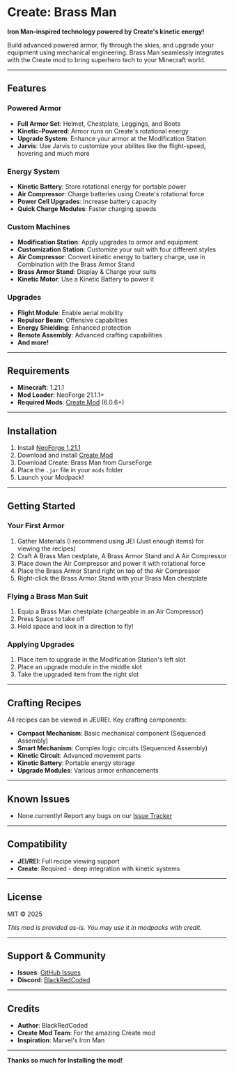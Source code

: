 # Create: Brass Man

**Iron Man-inspired technology powered by Create's kinetic energy!**

Build advanced powered armor, fly through the skies, and upgrade your equipment using mechanical engineering. Brass Man seamlessly integrates with the Create mod to bring superhero tech to your Minecraft world.

---

## Features

### Powered Armor
- **Full Armor Set**: Helmet, Chestplate, Leggings, and Boots
- **Kinetic-Powered**: Armor runs on Create's rotational energy
- **Upgrade System**: Enhance your armor at the Modification Station
- **Jarvis**: Use Jarvis to customize your abilites like the flight-speed, hovering and much more

### Energy System
- **Kinetic Battery**: Store rotational energy for portable power
- **Air Compressor**: Charge batteries using Create's rotational force
- **Power Cell Upgrades**: Increase battery capacity
- **Quick Charge Modules**: Faster charging speeds

### Custom Machines
- **Modification Station**: Apply upgrades to armor and equipment
- **Customization Station**: Customize your suit with four different styles
- **Air Compressor**: Convert kinetic energy to battery charge, use in Combination with the Brass Armor Stand
- **Brass Armor Stand**: Display & Charge your suits
- **Kinetic Motor**: Use a Kinetic Battery to power it

### Upgrades
- **Flight Module**: Enable aerial mobility
- **Repulsor Beam**: Offensive capabilities
- **Energy Shielding**: Enhanced protection
- **Remote Assembly**: Advanced crafting capabilities
- **And more!**

---

## Requirements

- **Minecraft**: 1.21.1
- **Mod Loader**: NeoForge 21.1.1+
- **Required Mods**: [Create Mod](https://modrinth.com/mod/create) (6.0.6+)

---

## Installation

1. Install [NeoForge 1.21.1](https://neoforged.net/)
2. Download and install [Create Mod](https://modrinth.com/mod/create)
3. Download Create: Brass Man from CurseForge
4. Place the `.jar` file in your `mods` folder
5. Launch your Modpack!

---

## Getting Started

### Your First Armor

1. Gather Materials (I recommend using JEI (Just enough items) for viewing the recipes)
2. Craft A Brass Man cestplate, A Brass Armor Stand and A Air Compressor
3. Place down the Air Compressor and power it with rotational force
4. Place the Brass Armor Stand right on top of the Air Compressor
5. Right-click the Brass Armor Stand with your Brass Man chestplate

### Flying a Brass Man Suit

1. Equip a Brass Man chestplate (chargeable in an Air Compressor)
2. Press Space to take off
3. Hold space and look in a direction to fly!

### Applying Upgrades

1. Place item to upgrade in the Modification Station's left slot
2. Place an upgrade module in the middle slot
3. Take the upgraded item from the right slot

---

## Crafting Recipes

All recipes can be viewed in JEI/REI. Key crafting components:

- **Compact Mechanism**: Basic mechanical component (Sequenced Assembly)
- **Smart Mechanism**: Complex logic circuits (Sequenced Assembly)
- **Kinetic Circuit**: Advanced movement parts
- **Kinetic Battery**: Portable energy storage
- **Upgrade Modules**: Various armor enhancements

---

## Known Issues

- None currently! Report any bugs on our [Issue Tracker](https://github.com/BlackRedCoded/Create_Brass_Man/issues)

---

## Compatibility

- **JEI/REI**: Full recipe viewing support
- **Create**: Required - deep integration with kinetic systems

---

## License

MIT © 2025

*This mod is provided as-is. You may use it in modpacks with credit.*

---

## Support & Community

- **Issues**: [GitHub Issues](https://github.com/BlackRedCoded/Create_Brass_Man/issues)
- **Discord**: [BlackRedCoded](https://discord.com/channels/1429439760916807820/1429439761583575083)

---

## Credits

- **Author**: BlackRedCoded
- **Create Mod Team**: For the amazing Create mod
- **Inspiration**: Marvel's Iron Man

---

**Thanks so much for Installing the mod!**
